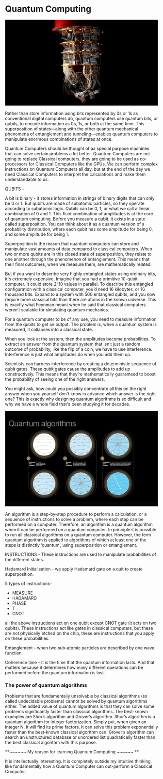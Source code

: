 # **Quantum Computing**

![Quantum Computer](4.jpeg)



Rather than store information using bits represented by 0s or 1s as conventional digital computers do, quantum computers use quantum bits, or qubits, to encode information as 0s, 1s, or both at the same time. This superposition of states—along with the other quantum mechanical phenomena of entanglement and tunneling—enables quantum computers to manipulate enormous combinations of states at once.

Quantum Computers should be thought of aa special purpose machines that can solve certain problems a lot  better. Quantum Computers are not going to replace Classical computers, they are going to be used as co-processors for Classical Computers like the GPUs. We can perform complex instructions on Quantum Computers all day, but at the end of the day we need Classical Computers to interpret the calculations and make them understandable to us.

QUBITS -

A bit is binary - it stores information in strings of binary digits that can only be 0 or 1. But qubits are made of subatomic particles, so they operate according to subatomic logic. Qubits can be 0, 1, or what we call a linear combination of 0 and 1. This fluid combination of amplitudes is at the core of quantum computing. Before you measure a qubit, it exists in a state called superposition. You can think about it as a quantum version of a probability distribution, where each qubit has some amplitude for being 0, and some amplitude for being 1.

Superposition is the reason that quantum computers can store and manipulate vast amounts of data compared to classical computers. When two or more qubits are in this closed state of superposition, they relate to one another through the phenomenon of entanglement. This means that their final outcomes, when we measure them, are mathematically related.

But if you want to describe very highly entangled states using ordinary bits, it's extremely expensive.
Imagine that you had a primitive 10-qubit computer. It could store 2^10 values in parallel. To describe this entangled configuration with a classical computer, you’d need 16 kilobytes, or 16 thousand bits.
Expand to a system with 500 entangled qubits, and you now require more classical bits than there are atoms in the known universe. This is exactly what Feynman meant when he said that classical computers weren’t scalable for simulating quantum mechanics.

For a quantum computer to be of any use, you need to measure information from the qubits to get an output. The problem is, when a quantum system is measured, it collapses into a classical state.

When you look at the system, then the amplitudes become probabilities. To extract an answer from the quantum system that isn’t just a random outcome of probability, like the flip of a coin, we have to use interference. Interference is just what amplitudes do when you add them up.

Scientists can harness interference by creating a deterministic sequence of qubit gates. These qubit gates cause the amplitudes to add up constructively. This means that they’re mathematically guaranteed to boost the probability of seeing one of 
the right answers.

You might ask, how could you possibly concentrate all this on the right answer when you yourself don't know in advance which answer is the right one? This is exactly why designing quantum algorithms is so difficult and why we have a whole field that's been studying it for decades.


![Quantum Algorithm](Quantum-Algorithms.png)

An algorithm is a step-by-step procedure to perform a calculation, or a sequence of instructions to solve a problem, where each step can be performed on a computer. Therefore, an algorithm is a quantum algorithm when it can be performed on a quantum computer. In principle it is possible to run all classical algorithms on a quantum computer. However, the term quantum algorithm is applied to algorithms of which at least one of the steps is distinctly ‘quantum’, using superposition or entanglement.

INSTRUCTIONS - These instructions are used to manipulate probabilities of the different states.

Hadamard Initialisation - we apply Hadamard gate on a quit to create superposition.

5 types of instructions- 

- MEASURE
- HADAMARD
- PHASE
- T
- CNOT

all the above instructions act on one qubit except CNOT gate (it acts on two qubits). These instructions act like gates in classical computers, but these are not physically etched on the chip, these are instructions that you apply on these probabilities.

Entanglement - when two sub-atomic particles are described by one wave function.

Coherence time - it is the time that the quantum information lasts. And that matters because it determines how many different operations can be performed before the quantum information is lost.

### **The power of quantum algorithms**

Problems that are fundamentally unsolvable by classical algorithms (so called undecidable problems) cannot be solved by quantum algorithms either. The added value of quantum algorithms is that they can solve some problems significantly faster than classical algorithms. The best-known examples are Shor’s algorithm and Grover’s algorithm. Shor’s algorithm is a quantum algorithm for integer factorization. Simply put, when given an integer N, it will find its prime factors. It can solve this problem exponentially faster than the best-known classical algorithm can. Grover’s algorithm can search an unstructured database or unordered list quadratically faster than the best classical algorithm with this purpose.



**~~~~~~ My reason for learning Quantum Computing ~~~~~~ **

It is intellectually interesting. It is completely outside my intuitive thinking, like fundamentally how a Quantum Computer can out-perform a Classical Computer.


















